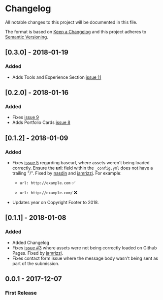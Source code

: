 # Changelog
All notable changes to this project will be documented in this file.

The format is based on [Keep a Changelog](http://keepachangelog.com/en/1.0.0/)
and this project adheres to [Semantic Versioning](http://semver.org/spec/v2.0.0.html).

## [0.3.0] - 2018-01-19
### Added
* Adds Tools and Experience Section [issue   11](https://github.com/nasdin/Nasdin.github.io/issues/11)


## [0.2.0] - 2018-01-16
### Added
* Fixes [issue 9](https://github.com/nasdin/Nasdin.github.io/issues/9)
* Adds Portfolio Cards [issue 8](https://github.com/nasdin/Nasdin.github.io/issues/8)



## [0.1.2] - 2018-01-09
### Added
* Fixes [issue 5](https://github.com/nasdin/Nasdin.github.io/issues/5) regarding baseurl, where assets weren't being loaded correctly. Ensure the <b>url</b>: field within the ```_config.yml``` does not have a trailing "/". Fixed by [nasdin](https://github.com/nasdin) and [jamrizzi](https://github.com/jamrizzi). For example:

  * ```url: http://example.com``` :white_check_mark:

  * ```url: http://example.com/``` :x:


* Updates year on Copyright Footer to 2018.


## [0.1.1] - 2018-01-08
### Added
* Added Changelog
* Fixes [issue #3](https://github.com/nasdin/Nasdin.github.io/issues/3) where assets were not being correctly loaded on Github Pages. Fixed by [jamrizzi](https://github.com/jamrizzi).
* Fixes contact form issue where the message body wasn't being sent as part of the submission.


## 0.0.1 - 2017-12-07
### First Release
